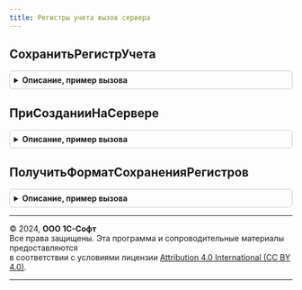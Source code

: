 ```yaml
---
title: Регистры учета вызов сервера
---
```



## СохранитьРегистрУчета
<details style="margin: 1em 0; padding: 0.5em; border: 1px solid #ccc; border-radius: 6px;">

<summary style="font-weight: bold; cursor: pointer;">Описание, пример вызова</summary>

```bsl

// Сохраняет регистр в виде табличного документа в базу данных.
//
// Параметры:
//  СвойстваРегистраУчета - Структура - см. РегистрыУчетаКлиент.СохранитьРегистрУчета().
//
// Возвращаемое значение:
//   Структура   - данные документа, сохраненного в информационной базе.
//
Функция СохранитьРегистрУчета(СвойстваРегистраУчета) Экспорт
```

Пример вызова
```bsl
Результат = РегистрыУчетаВызовСервера.СохранитьРегистрУчета(СвойстваРегистраУчета) 
```
</details>

## ПриСозданииНаСервере
<details style="margin: 1em 0; padding: 0.5em; border: 1px solid #ccc; border-radius: 6px;">

<summary style="font-weight: bold; cursor: pointer;">Описание, пример вызова</summary>

```bsl

// Общий обработчик события "ПриСозданииНаСервере" форм отчетов, являющихся регистрами учета.
//
// Параметры:
//  Форма        - ФормаКлиентскогоПриложения - открываемая форма, поставляющая значения свойств.
//  Отчет        - ОтчетОбъект - объект, соответствующий основному реквизиту формы.
//
Процедура ПриСозданииНаСервере(Форма, Отчет) Экспорт
```

Пример вызова
```bsl
РегистрыУчетаВызовСервера.ПриСозданииНаСервере(Форма, Отчет) 
```
</details>

## ПолучитьФорматСохраненияРегистров
<details style="margin: 1em 0; padding: 0.5em; border: 1px solid #ccc; border-radius: 6px;">

<summary style="font-weight: bold; cursor: pointer;">Описание, пример вызова</summary>

```bsl

// Возвращает формат сохранения регистров учета в базе данных.
//
// Возвращаемое значение:
//	ПеречислениеСсылка.ФорматыСохраненияОтчетов - Значение формата.
//
Функция ПолучитьФорматСохраненияРегистров() Экспорт
```

Пример вызова
```bsl
Результат = РегистрыУчетаВызовСервера.ПолучитьФорматСохраненияРегистров() 
```
</details>

---

© 2024, **ООО 1С-Софт**  
Все права защищены. Эта программа и сопроводительные материалы предоставляются  
в соответствии с условиями лицензии [Attribution 4.0 International (CC BY 4.0)](https://creativecommons.org/licenses/by/4.0/legalcode).

---
